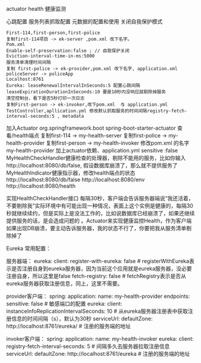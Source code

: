 
actuator health 健康监测

心跳配置
服务列表抓取配置
元数据的配置和使用
关闭自我保护模式

	First-114,first-person,first-police
	复制first-114项目 -> ek-server ,pom.xml 改下名字。
	Pom.xml 
	Enable-self-preservation:false ; // 自我保护关闭
	Eviction-interval-time-in-ms:5000
	服务清单清理时间间隔
	复制 first-police -> ek-provider,pom.xml 改下名字, application.xml
	policeServer -> policeApp
	Localhost:8761 
	Eureka: leaseRenewalIntervalInSeconds:5 配置心跳间隔
	leaseExpirationDurationInSeconds:10 要是10秒内没响应就剔除掉服务
	清空控制台，看下是否5秒打印一次日志
	复制First-person -> ek-invoker,改下pom.xml  与 application.yml
	TestController,apllication.yml 修改默认抓取服务的时间间隔registry-fetch-interval-seconds:5 , metadata





加入Actuator
	<groupId>org.springframework.boot</groupId>
	<artifactId>spring-boot-starter-actuator</artifactId>
	查看/health端点
	复制first-114 -> my-health-server
	复制first-police -> my-health-provider
	复制first-person -> my-health-invoker
	修改pom.xml 的名字
	my-health-provider 加上actuator依赖、application.yml sensitive :false
	MyHealthCheckHandler健康检查的处理器，剔除不能用的服务，比如你输入 http://localhost:8080/db/false, 假设数据库崩溃了，那么就不提供服务了
	MyHealthIndicator健康指示器，修改health端点的状态
	http://localhost:8080/db/false
	http://localhost:8080/env
	http://localhost:8080/health 

实现HealthCheckHandler接口
	每隔30秒，客户端会告诉服务器端说“我还活着，不要剔除我”实际环境中有可能出现一种情况，表面上这个实例是健康的，每隔30秒就继续续约，但是实际上是没法工作的，比如说数据库已经崩溃了，如果还继续提供服务的话，是会造成问题的 。Actuator来实现健康监控Health，作为客户端如果出现DB崩溃，要主动告诉服务器，我的状态不行了，你要把我从服务清单剔除掉了


Eureka 常用配置：

服务器端：
eureka:
  client:
    register-with-eureka: false # registerWithEureka表示是否注册自身到eureka服务器，因为当前这个应用就是eureka服务器，没必要注册自身，所以这里是false
    fetch-registry: false # fetchRegistry表示是否从eureka服务器获取注册信息，同上，这里不需要。
	
provider客户端：
spring:
  application:
    name: my-health-provider
endpoints:
  sensitive: false # 敏感端口的配置
eureka:
  client:
    instanceInfoReplicationIntervalSeconds: 10 # 从eureka服务器注册表中获取注册信息的时间间隔（s），默认为30秒
    serviceUrl:
      defaultZone: http://localhost:8761/eureka/ #  注册的服务端的地址


invoker客户端：
spring:
  application:
    name: my-health-invoker
eureka:
  client:
    registry-fetch-interval-seconds: 5  # 间隔多久去服务器拉取注册信息
    serviceUrl:
      defaultZone: http://localhost:8761/eureka # 注册的服务端的地址